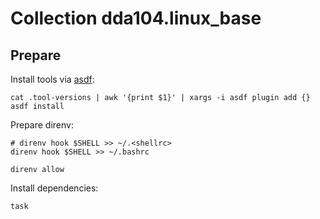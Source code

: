 # Collection dda104.linux_base

## Prepare

Install tools via [asdf](https://asdf-vm.com):

```shell
cat .tool-versions | awk '{print $1}' | xargs -i asdf plugin add {}
asdf install
```

Prepare direnv:

```shell
# direnv hook $SHELL >> ~/.<shellrc>
direnv hook $SHELL >> ~/.bashrc

direnv allow
```

Install dependencies:

```shell
task
```
